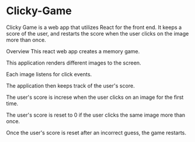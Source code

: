# Clicky-Game

Clicky Game is a web app that utilizes React for the front end. It keeps a score of the user, and restarts the score when the user clicks on the image more than once.

Overview
This react web app creates a memory game.

This application renders different images to the screen.

Each image listens for click events.

The application then keeps track of the user's score.

The user's score is increse when the user clicks on an image for the first time.

The user's score is reset to 0 if the user clicks the same image more than once.

Once the user's score is reset after an incorrect guess, the game restarts.
